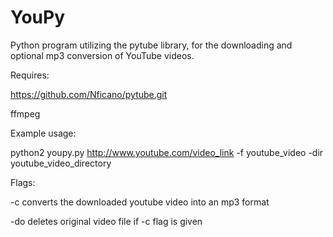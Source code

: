YouPy
=====

Python program utilizing the pytube library, for the downloading and optional mp3 conversion of YouTube videos.

Requires:

https://github.com/Nficano/pytube.git

ffmpeg

Example usage:

python2 youpy.py http://www.youtube.com/video_link -f youtube_video -dir youtube_video_directory


Flags:

-c	converts the downloaded youtube video into an mp3 format

-do	deletes original video file if -c flag is given
